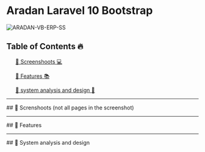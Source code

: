 # Aradan Laravel 10 Bootstrap
![ARADAN-VB-ERP-SS](https://github.com/aslan-asilon31/aradan_erp/assets/116990574/c742d3da-3db5-40be-8ce1-335a879abed0)




## Table of Contents 🔥

<div class="">
<ol>
<a href="#screenshoot">💠 Screenshoots 💻</a>
</ol>

<ol>
<a href="#feature">💠 Features 📚</a>
</ol>

<ol>
<a href="#analysis">💠 system analysis and design 📂</a>
</ol>
</div>

<hr>

<div class="" id="screenshoot">
## 💠 Screnshoots (not all pages in the screenshot) <br>


</div>

<hr>


<div class="" id="feature">
## 💠 Features

</div>

<hr>

<div class="" id="analysis">
## 💠 System analysis and design


</div>







